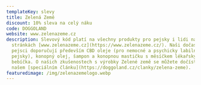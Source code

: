 ```yaml
---
templateKey: slevy
title: Zelená Země
discount: 10% sleva na celý náku
code: DOGGOLAND
website: www.zelenazeme.cz
description: Slevový kód platí na všechny produkty pro pejsky i lidi na webových
  stránkách [www.zelenazeme.cz](https://www.zelenazeme.cz/). Naši dočaskový
  pejsci doporučují především CBD oleje (pro nemocné a psychicky labilní
  pejsky), konopný olej, šampon a konopnou mastičku s měsíčkem lékařským na psí
  bebíčka. O našich zkušenostech s výrobky Zelené země se můžete dočíst v
  našem [speciálním článku](https://doggoland.cz/clanky/zelena-zeme).
featuredimage: /img/zelenazemelogo.webp
---
```

